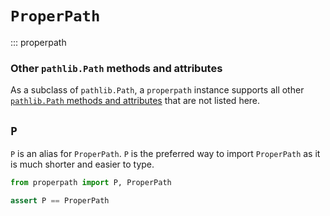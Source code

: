 # `ProperPath`

::: properpath

### Other `pathlib.Path` methods and attributes

As a subclass of `pathlib.Path`, a `properpath` instance supports all other [
`pathlib.Path` methods and attributes](https://docs.python.org/3.12/library/pathlib.html#pathlib.Path) that
are not listed here.

## `P`

`P` is an alias for `ProperPath`. `P` is the preferred way to import `ProperPath` as it is much shorter and easier to
type.

```python
from properpath import P, ProperPath

assert P == ProperPath
```
